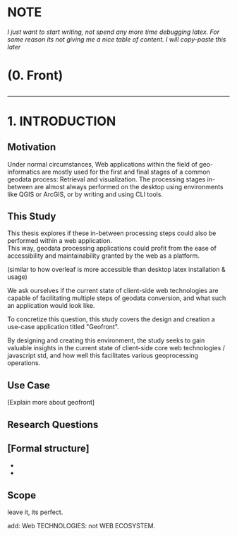 # NOTE
_I just want to start writing, not spend any more time debugging latex. For some reason its not giving me a nice table of content. I will copy-paste this later_

# (0. Front)
## 

-------------------------------------------------------------------------------

#  1. INTRODUCTION 
<!-- _[JF]: I THINK I SHOULD EXCLUDE THE WHOLE IDEA OF CLIENT SIDE GEOPROCESSING._ -->
<!-- _[JF]: BE MORE HONEST. MENTION THE VISUAL PROGRAMMING LANGUAGE._ -->
<!-- ALSO: I could do a rewrite from a visual scripting perspective -->

<!-- The web could do so much more. I will proof this by making a visual programming language using almost exclusively the tools given by the browser -->

<!-- Under normal circumstances, Web applications within the field of geo-informatics are mostly used for the first and final stages of a common geodata process.  
(
If one wishes to retrieve geodata, web portals are used to discover the required datasets. After this, the OGC Web Services are often utilized to download and truly access this geodata. 

This geodata is then processed locally, using QGIS, ArcGIS, command line tools, or any other 

and at the end Tools like Leaflet and Celcium have been created to visualize the earth in both 2D and 3D , and tools like d3.js can produce interactive graphs to supplement these web pages. 

There is, however, more to the web than just visualization. Due to 
)
This thesis asks the question if the web could do more than just visualization. 

By creating the use-case application GeoFront, we ask the question if a modern web browser, and the current state of the client-side web technologies are capable of facilitating  


 -->

<!-- Geofront: Features: 
- Build by utilizing only basic web features ( excluding webpack & typescript )
- Visual Scripting on the web 
  - "A geodata processing sequence is often conceptualized as a pipeline. Then lets make it an actual pipeline. "
- 

 -->

<!-- 
Take example from 'game jam':
- web games vs local games
- prototyping stage


 -->

## Motivation
Under normal circumstances, Web applications within the field of geo-informatics are mostly used for the first and final stages of a common geodata process: Retrieval and visualization. 
The processing stages in-between are almost always performed on the desktop using environments like QGIS or ArcGIS, or by writing and using CLI tools. 

<!-- At the same time, a need arrises -->

## This Study

This thesis explores if these in-between processing steps could also be performed within a web application.  
This way, geodata processing applications could profit from the ease of accessibility and maintainability granted by the web as a platform.  

<!-- More Why's: 
- making the geoweb more feature-rich
- allowing quick demonstration (wapm)
- allowing easy access (overleaf)


 -->

(similar to how overleaf is more accessible than desktop latex installation & usage)

We ask ourselves if the current state of client-side web technologies are capable of facilitating multiple steps of geodata conversion, and what such an application would look like. 

To concretize this question, this study covers the design and creation a use-case application titled "Geofront". 

By designing and creating this environment, the study seeks to gain valuable insights in the current state of client-side core web technologies / javascript std, and how well this facilitates various geoprocessing operations.

<!-- Geofronts main interface will be a visual scripting environment.  -->

<!-- [geodata processing] LEADS TO [automation] LEADS TO [scripting]. 
[scripting] + [accessible] = visual programming  -->

<!-- (Go to visual scripting)

(the old stuff)

Interactive, browser-based giss form an indispensable component of the modern geospatial software landscape. 
Despite the popularity of geographical web applications, the range of actual gis! abilities these applications are capable of is very limited. 
This limited range of capabilities inhibits the number of users and use cases geographical web applications can serve, and with it the usefulness of web gis as a whole.
But, Why is geoprocessing within a web application as of today still nowhere to be found? -->


<!-- ## Obstacles + Problem Statement
csg is technically challenging.
csg is immature.
csg can be considered unnecessary.

## This Study

<!-- [JF]: Screw: "adjusting its methodoology to tackle key components", be more direct: -->
<!-- This study prioritizes a concrete approach. As such,  -->

<!-- Therefore, This study will make a new, wholistic attempt at actualizing client-side geoprocessing. 
It will differ from previous attempts by adjusting its methodology to tackle key components of all three obstacles, in order to enable the widespread adoption of csg. -->


## Use Case
[Explain more about geofront]

## Research Questions
[Formal structure]
-
-
-



## Scope
leave it, its perfect.

add: Web TECHNOLOGIES: not WEB ECOSYSTEM.

<br><br>





